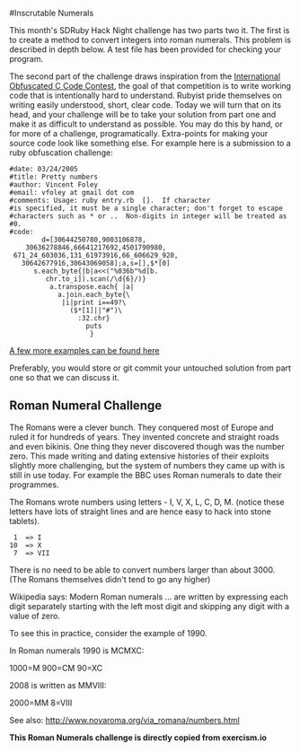 #Inscrutable Numerals

This month's SDRuby Hack Night challenge has two parts two it. The first is to
create a method to convert integers into roman numerals. This problem is
described in depth below. A test file has been provided for checking your
program.

The second part of the challenge draws inspiration from the [International
Obfuscated C Code Contest][ioccc], the goal of that competition is to write
working code that is intentionally hard to understand. Rubyist pride themselves
on writing easily understood, short, clear code. Today we will turn that on its
head, and your challenge will be to take your solution from part one and make it
as difficult to understand as possible. You may do this by hand, or for more of
a challenge, programatically. Extra-points for making your source code look like
something else. For example here is a submission to a ruby obfuscation
challenge:

```
#date: 03/24/2005
#title: Pretty numbers
#author: Vincent Foley
#email: vfoley at gmail dot com
#comments: Usage: ruby entry.rb  [].  If character
#is specified, it must be a single character; don't forget to escape
#characters such as * or ..  Non-digits in integer will be treated as
#0.
#code:
        d=[30644250780,9003106878,
    30636278846,66641217692,4501790980,
 671_24_603036,131_61973916,66_606629_920,
   30642677916,30643069058];a,s=[],$*[0]
      s.each_byte{|b|a<<("%036b"%d[b.
         chr.to_i]).scan(/\d{6}/)}
          a.transpose.each{ |a|
            a.join.each_byte{\
             |i|print i==49?\
               ($*[1]||"#")\
                 :32.chr}
                   puts
                    }

```

[A few more examples can be found
here](http://www.rubyinside.com/advent2006/4-ruby-obfuscation.html)

Preferably, you would store or git commit your untouched solution from part one
so that we can discuss it.



## Roman Numeral Challenge
The Romans were a clever bunch. They conquered most of Europe and ruled
it for hundreds of years. They invented concrete and straight roads and
even bikinis. One thing they never discovered though was the number
zero. This made writing and dating extensive histories of their exploits
slightly more challenging, but the system of numbers they came up with
is still in use today. For example the BBC uses Roman numerals to date
their programmes.

The Romans wrote numbers using letters - I, V, X, L, C, D, M. (notice
these letters have lots of straight lines and are hence easy to hack
into stone tablets).

```
 1  => I
10  => X
 7  => VII
```

There is no need to be able to convert numbers larger than about 3000.
(The Romans themselves didn't tend to go any higher)

Wikipedia says: Modern Roman numerals ... are written by expressing each
digit separately starting with the left most digit and skipping any
digit with a value of zero.

To see this in practice, consider the example of 1990.

In Roman numerals 1990 is MCMXC:

1000=M
900=CM
90=XC

2008 is written as MMVIII:

2000=MM
8=VIII

See also: http://www.novaroma.org/via_romana/numbers.html

**This Roman Numerals challenge is directly copied from exercism.io**

[ioccc]: https://en.wikipedia.org/wiki/International_Obfuscated_C_Code_Contest
[ucc]: https://en.wikipedia.org/wiki/Underhanded_C_Contest
